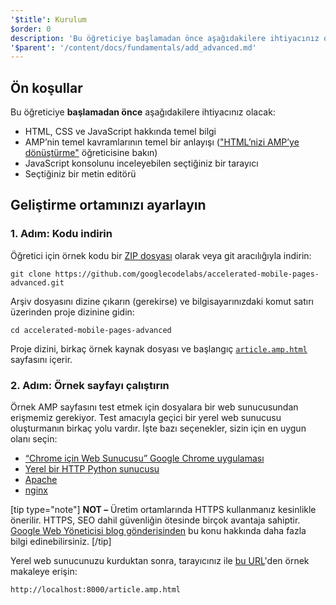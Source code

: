 ```yaml
---
'$title': Kurulum
$order: 0
description: 'Bu öğreticiye başlamadan önce aşağıdakilere ihtiyacınız olacak: - Temel HTML, CSS ve JavaScript bilgisi - AMP’nin temel kavramlarının temel bir anlayışı'
'$parent': '/content/docs/fundamentals/add_advanced.md'
---
```


## Ön koşullar

Bu öğreticiye **başlamadan önce** aşağıdakilere ihtiyacınız olacak:

- HTML, CSS ve JavaScript hakkında temel bilgi
- AMP’nin temel kavramlarının temel bir anlayışı (["HTML’nizi AMP’ye dönüştürme"](../../../../documentation/guides-and-tutorials/start/converting/index.md) öğreticisine bakın)
- JavaScript konsolunu inceleyebilen seçtiğiniz bir tarayıcı
- Seçtiğiniz bir metin editörü

## Geliştirme ortamınızı ayarlayın

### 1. Adım: Kodu indirin

Öğretici için örnek kodu bir [ZIP dosyası](https://github.com/googlecodelabs/accelerated-mobile-pages-advanced/archive/master.zip) olarak veya git aracılığıyla indirin:

```shell
git clone https://github.com/googlecodelabs/accelerated-mobile-pages-advanced.git
```

Arşiv dosyasını dizine çıkarın (gerekirse) ve bilgisayarınızdaki komut satırı üzerinden proje dizinine gidin:

```shell
cd accelerated-mobile-pages-advanced
```

Proje dizini, birkaç örnek kaynak dosyası ve başlangıç ​​[`article.amp.html`](https://github.com/googlecodelabs/accelerated-mobile-pages-advanced/blob/master/article.amp.html) sayfasını içerir.

### 2. Adım: Örnek sayfayı çalıştırın

Örnek AMP sayfasını test etmek için dosyalara bir web sunucusundan erişmemiz gerekiyor. Test amacıyla geçici bir yerel web sunucusu oluşturmanın birkaç yolu vardır. İşte bazı seçenekler, sizin için en uygun olanı seçin:

- [“Chrome için Web Sunucusu” Google Chrome uygulaması](https://chrome.google.com/webstore/detail/web-server-for-chrome/ofhbbkphhbklhfoeikjpcbhemlocgigb)
- [Yerel bir HTTP Python sunucusu](https://developer.mozilla.org/en-US/docs/Learn/Common_questions/set_up_a_local_testing_server#Running_a_simple_local_HTTP_server)<br>
- [Apache](https://httpd.apache.org/docs/2.4/getting-started.html)
- [nginx](http://nginx.org/)

[tip type="note"] **NOT –** Üretim ortamlarında HTTPS kullanmanız kesinlikle önerilir. HTTPS, SEO dahil güvenliğin ötesinde birçok avantaja sahiptir. [Google Web Yöneticisi blog gönderisinden](https://webmasters.googleblog.com/2014/08/https-as-ranking-signal.html) bu konu hakkında daha fazla bilgi edinebilirsiniz. [/tip]

Yerel web sunucunuzu kurduktan sonra, tarayıcınız ile [bu URL](http://localhost:8000/article.amp.html)'den örnek makaleye erişin:

```text
http://localhost:8000/article.amp.html
```

